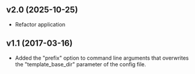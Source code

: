 v2.0 (2025-10-25)
-----------------

- Refactor application


v1.1 (2017-03-16)
-----------------

- Added the "prefix" option to command line arguments that overwrites
  the "template_base_dir" parameter of the config file.

